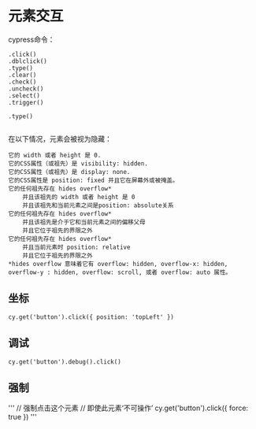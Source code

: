 <!--
 * @Descripttion: 
 * @Author: zlj
 * @Date: 2020-04-29 13:48:03
 -->
# 元素交互

cypress命令：

```
.click()
.dblclick()
.type()
.clear()
.check()
.uncheck()
.select()
.trigger()
```

```
.type()


```















在以下情况，元素会被视为隐藏：
```
它的 width 或者 height 是 0.
它的CSS属性（或祖先）是 visibility: hidden.
它的CSS属性（或祖先）是 display: none.
它的CSS属性是 position: fixed 并且它在屏幕外或被掩盖。
它的任何祖先存在 hides overflow*
    并且该祖先的 width 或者 height 是 0
    并且该祖先和当前元素之间是position: absolute关系
它的任何祖先存在 hides overflow*
    并且该祖先是介于它和当前元素之间的偏移父母
    并且它位于祖先的界限之外
它的任何祖先存在 hides overflow*
    并且当前元素时 position: relative
    并且它位于祖先的界限之外
*hides overflow 意味着它有 overflow: hidden, overflow-x: hidden, overflow-y : hidden, overflow: scroll, 或者 overflow: auto 属性。
```

## 坐标

```
cy.get('button').click({ position: 'topLeft' })
```

## 调试

```
cy.get('button').debug().click()
```

## 强制
'''
// 强制点击这个元素
// 即使此元素‘不可操作’
cy.get('button').click({ force: true })
'''
